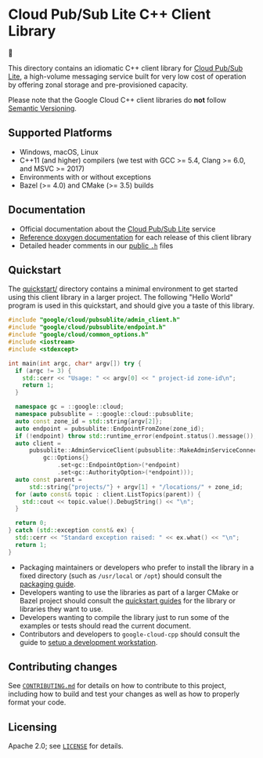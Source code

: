 # Cloud Pub/Sub Lite C++ Client Library

:construction:

This directory contains an idiomatic C++ client library for
[Cloud Pub/Sub Lite][cloud-service-root], a high-volume
messaging service built for very low cost of operation by offering zonal storage
and pre-provisioned capacity.

Please note that the Google Cloud C++ client libraries do **not** follow
[Semantic Versioning](https://semver.org/).

## Supported Platforms

* Windows, macOS, Linux
* C++11 (and higher) compilers (we test with GCC >= 5.4, Clang >= 6.0, and
  MSVC >= 2017)
* Environments with or without exceptions
* Bazel (>= 4.0) and CMake (>= 3.5) builds

## Documentation

* Official documentation about the [Cloud Pub/Sub Lite][cloud-service-docs] service
* [Reference doxygen documentation][doxygen-link] for each release of this
  client library
* Detailed header comments in our [public `.h`][source-link] files

[cloud-service-root]: https://cloud.google.com/pubsub/lite
[cloud-service-docs]: https://cloud.google.com/pubsub/lite/docs
[doxygen-link]: https://googleapis.dev/cpp/google-cloud-pubsublite/latest/
[source-link]: https://github.com/googleapis/google-cloud-cpp/tree/main/google/cloud/pubsublite

## Quickstart

The [quickstart/](quickstart/README.md) directory contains a minimal environment
to get started using this client library in a larger project. The following
"Hello World" program is used in this quickstart, and should give you a taste of
this library.

<!-- inject-quickstart-start -->
```cc
#include "google/cloud/pubsublite/admin_client.h"
#include "google/cloud/pubsublite/endpoint.h"
#include "google/cloud/common_options.h"
#include <iostream>
#include <stdexcept>

int main(int argc, char* argv[]) try {
  if (argc != 3) {
    std::cerr << "Usage: " << argv[0] << " project-id zone-id\n";
    return 1;
  }

  namespace gc = ::google::cloud;
  namespace pubsublite = ::google::cloud::pubsublite;
  auto const zone_id = std::string{argv[2]};
  auto endpoint = pubsublite::EndpointFromZone(zone_id);
  if (!endpoint) throw std::runtime_error(endpoint.status().message());
  auto client =
      pubsublite::AdminServiceClient(pubsublite::MakeAdminServiceConnection(
          gc::Options{}
              .set<gc::EndpointOption>(*endpoint)
              .set<gc::AuthorityOption>(*endpoint)));
  auto const parent =
      std::string{"projects/"} + argv[1] + "/locations/" + zone_id;
  for (auto const& topic : client.ListTopics(parent)) {
    std::cout << topic.value().DebugString() << "\n";
  }

  return 0;
} catch (std::exception const& ex) {
  std::cerr << "Standard exception raised: " << ex.what() << "\n";
  return 1;
}
```
<!-- inject-quickstart-end -->

* Packaging maintainers or developers who prefer to install the library in a
  fixed directory (such as `/usr/local` or `/opt`) should consult the
  [packaging guide](/doc/packaging.md).
* Developers wanting to use the libraries as part of a larger CMake or Bazel
  project should consult the [quickstart guides](#quickstart) for the library
  or libraries they want to use.
* Developers wanting to compile the library just to run some of the examples or
  tests should read the current document.
* Contributors and developers to `google-cloud-cpp` should consult the guide to
  [setup a development workstation][howto-setup-dev-workstation].

[howto-setup-dev-workstation]: /doc/contributor/howto-guide-setup-development-workstation.md

## Contributing changes

See [`CONTRIBUTING.md`](/CONTRIBUTING.md) for details on how to
contribute to this project, including how to build and test your changes
as well as how to properly format your code.

## Licensing

Apache 2.0; see [`LICENSE`](/LICENSE) for details.
